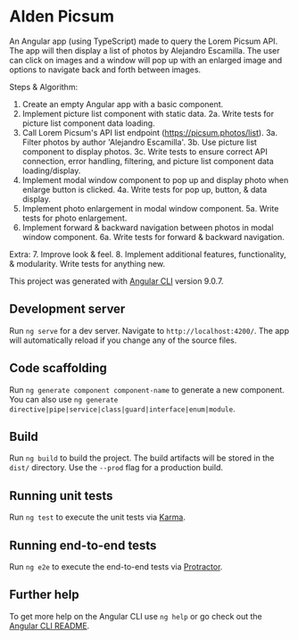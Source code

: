 # Alden Picsum

An Angular app (using TypeScript) made to query the Lorem Picsum API. The app will then display a list of photos by Alejandro Escamilla. The user can click on images and a window will pop up with an enlarged image and options to navigate back and forth between images.

Steps & Algorithm:
1. Create an empty Angular app with a basic component.
2. Implement picture list component with static data.
   2a. Write tests for picture list component data loading.
3. Call Lorem Picsum's API list endpoint (https://picsum.photos/list).
   3a. Filter photos by author 'Alejandro Escamilla'.
   3b. Use picture list component to display photos.
   3c. Write tests to ensure correct API connection, error handling, filtering, and picture list component data loading/display.
4. Implement modal window component to pop up and display photo when enlarge button is clicked.
   4a. Write tests for pop up, button, & data display.
5. Implement photo enlargement in modal window component.
   5a. Write tests for photo enlargement.
6. Implement forward & backward navigation between photos in modal window component.
   6a. Write tests for forward & backward navigation.

Extra:
7. Improve look & feel.
8. Implement additional features, functionality, & modularity. Write tests for anything new.

This project was generated with [Angular CLI](https://github.com/angular/angular-cli) version 9.0.7.

## Development server

Run `ng serve` for a dev server. Navigate to `http://localhost:4200/`. The app will automatically reload if you change any of the source files.

## Code scaffolding

Run `ng generate component component-name` to generate a new component. You can also use `ng generate directive|pipe|service|class|guard|interface|enum|module`.

## Build

Run `ng build` to build the project. The build artifacts will be stored in the `dist/` directory. Use the `--prod` flag for a production build.

## Running unit tests

Run `ng test` to execute the unit tests via [Karma](https://karma-runner.github.io).

## Running end-to-end tests

Run `ng e2e` to execute the end-to-end tests via [Protractor](http://www.protractortest.org/).

## Further help

To get more help on the Angular CLI use `ng help` or go check out the [Angular CLI README](https://github.com/angular/angular-cli/blob/master/README.md).
